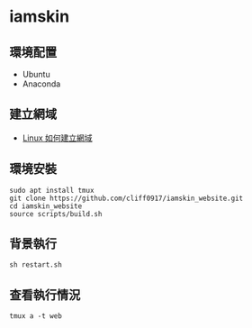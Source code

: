 # iamskin

## 環境配置
- Ubuntu
- Anaconda

## 建立網域
- [Linux 如何建立網域](https://cliff0917.github.io/post/Linux-%E5%BB%BA%E7%AB%8B%E7%B6%B2%E5%9F%9F/)

## 環境安裝
```
sudo apt install tmux
git clone https://github.com/cliff0917/iamskin_website.git
cd iamskin_website
source scripts/build.sh
```

## 背景執行
```
sh restart.sh
```

## 查看執行情況
```
tmux a -t web
```
